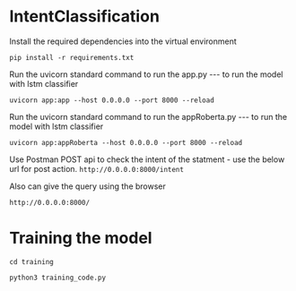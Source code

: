 # IntentClassification


Install the required dependencies into the virtual environment

```pip install -r requirements.txt```

Run the uvicorn standard command to run the app.py --- to run the model with lstm classifier

```uvicorn app:app --host 0.0.0.0 --port 8000 --reload```  

Run the uvicorn standard command to run the appRoberta.py --- to run the model with lstm classifier

```uvicorn app:appRoberta --host 0.0.0.0 --port 8000 --reload``` 

Use Postman POST api to check the intent of the statment -  use the below url for post action.
```http://0.0.0.0:8000/intent```

Also can give the query using the browser

```http://0.0.0.0:8000/```

# Training the model

```cd training```

```python3 training_code.py```
